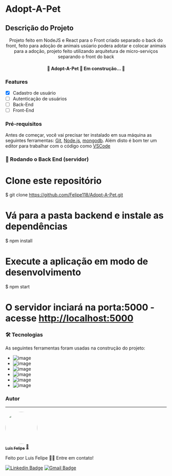﻿# Adopt-A-Pet

## Descrição do Projeto
<p align="center">Projeto feito em NodeJS e React para o Front criado separado o back do front, feito para adoção de animais usúario podera adotar e colocar animais para a adoção, projeto feito utilizando arquitetura de micro-serviços separando o front do back </p>

<h4 align="center"> 
	🚧  Adopt-A-Pet 🚀 Em construção...  🚧
</h4>


### Features

- [x] Cadastro de usuário
- [ ] Autenticação de usuários 
- [ ] Back-End
- [ ] Front-End

### Pré-requisitos

Antes de começar, você vai precisar ter instalado em sua máquina as seguintes ferramentas:
[Git](https://git-scm.com), [Node.js](https://nodejs.org/en/), [mongodb](https://www.mongodb.com/). 
Além disto é bom ter um editor para trabalhar com o código como [VSCode](https://code.visualstudio.com/)

### 🎲 Rodando o Back End (servidor)


# Clone este repositório
$ git clone <https://github.com/Felipe118/Adopt-A-Pet.git>


# Vá para a pasta backend e instale as dependências
$ npm install

# Execute a aplicação em modo de desenvolvimento
$ npm start

# O servidor inciará na porta:5000 - acesse <http://localhost:5000>

### 🛠 Tecnologias

As seguintes ferramentas foram usadas na construção do projeto:

- ![image](https://img.shields.io/badge/MongoDB-4EA94B?style=for-the-badge&logo=mongodb&logoColor=white)
- ![image](https://img.shields.io/badge/Node.js-339933?style=for-the-badge&logo=nodedotjs&logoColor=white)
- ![image](https://img.shields.io/badge/npm-CB3837?style=for-the-badge&logo=npm&logoColor=white)
- ![image](https://img.shields.io/badge/React-20232A?style=for-the-badge&logo=react&logoColor=61DAFB)
- ![image](https://img.shields.io/badge/Postman-FF6C37?style=for-the-badge&logo=Postman&logoColor=white)
- ![image](https://img.shields.io/badge/JWT-000000?style=for-the-badge&logo=JSON%20web%20tokens&logoColor=white)


### Autor
---

<a href="https://www.linkedin.com/in/luis-felipe-dev-php/">
 <img style="border-radius: 50%;" src="" width="100px;" alt=""/>
 <br />
 <sub><b>Luis Felipe</b></sub></a> <a href="https://www.linkedin.com/in/luis-felipe-dev-php/" title="LinkedIn">🚀</a>


Feito por Luis Felipe 👋🏽 Entre em contato!

[![Linkedin Badge](https://img.shields.io/badge/-LinkedIn-blue?style=flat-square&logo=Linkedin&logoColor=white&link=)](https://www.linkedin.com/in/luis-felipe-dev-php)
[![Gmail Badge](https://img.shields.io/badge/-luis.felipe.beserra1@gmail.com-c14438?style=flat-square&logo=Gmail&logoColor=white&link=mailto:luis.felipe.beserra1@gmail.com)](mailto:luis.felipe.beserra1@gmail.com)
